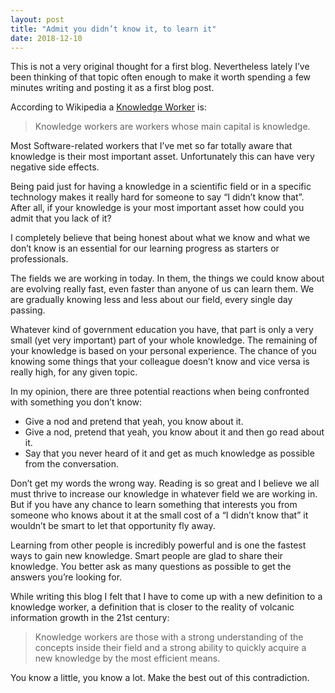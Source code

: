 ```yaml
---
layout: post
title: "Admit you didn’t know it, to learn it"
date: 2018-12-10
---
```


This is not a very original thought for a first blog. Nevertheless lately I’ve been thinking of that topic often enough to make it worth spending a few minutes writing and posting it as a first blog post.

According to Wikipedia a [Knowledge Worker](https://en.wikipedia.org/wiki/Knowledge_worker "Knowledge Worker") is:
> Knowledge workers are workers whose main capital is knowledge.

Most Software-related workers that I’ve met so far totally aware that knowledge is their most important asset. Unfortunately this can have very negative side effects.

Being paid just for having a knowledge in a scientific field or in a specific technology makes it really hard for someone to say “I didn’t know that”. After all, if your knowledge is your most important asset how could you admit that you lack of it?

I completely believe that being honest about what we know and what we don’t know is an essential for our learning progress as starters or professionals.

The fields we are working in today. In them, the things we could know about are evolving really fast, even faster than anyone of us can learn them. We are gradually knowing less and less about our field, every single day passing.

Whatever kind of government education you have, that part is only a very small (yet very important) part of your whole knowledge. The remaining of your knowledge is based on your personal experience. The chance of you knowing some things that your colleague doesn’t know and vice versa is really high, for any given topic.

In my opinion, there are three potential reactions when being confronted with something you don’t know:

* Give a nod and pretend that yeah, you know about it.
* Give a nod, pretend that yeah, you know about it and then go read about it.
* Say that you never heard of it and get as much knowledge as possible from the conversation.

Don’t get my words the wrong way. Reading is so great and I believe we all must thrive to increase our knowledge in whatever field we are working in. But if you have any chance to learn something that interests you from someone who knows about it at the small cost of a “I didn’t know that” it wouldn’t be smart to let that opportunity fly away.

Learning from other people is incredibly powerful and is one the fastest ways to gain new knowledge. Smart people are glad to share their knowledge. You better ask as many questions as possible to get the answers you’re looking for.

While writing this blog I felt that I have to come up with a new definition to a knowledge worker, a definition that is closer to the reality of volcanic information growth in the 21st century:

> Knowledge workers are those with a strong understanding of the concepts inside their field and a strong ability to quickly acquire a new knowledge by the most efficient means.

You know a little, you know a lot. Make the best out of this contradiction.

